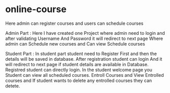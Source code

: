 # online-course
Here admin can register courses and users can schedule courses

Admin Part :
Here I have created one Project where admin need to login and after validating Username And Password it will redirect to next page Where admin can Schedule new courses and Can view Schedule courses

Student Part :
In student part student need to Register First and then the details will be saved in database. After registration student can login And it will redirect to next page if student details are available in Database. Registred student can directly login.
In the student welcome page you Student can view all scheduled courses. Entroll Courses and View Entrolled courses and If student wants to delete any entrolled courses they can detete. 

